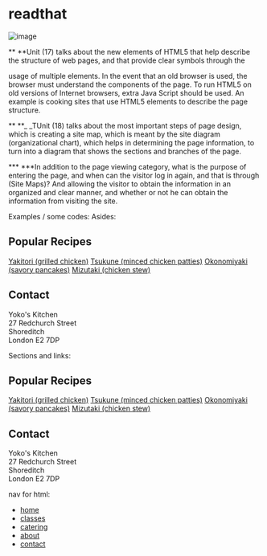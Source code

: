 # readthat
![image](https://user-images.githubusercontent.com/79832871/109927401-d6920b00-7ccc-11eb-9627-fcc4a199cf95.png)

** **Unit (17) talks about the new elements of HTML5 that help describe the structure of web pages, and that provide clear symbols through the <div> usage of multiple elements. In the event that an old browser is used, the browser must understand the components of the page. To run HTML5 on old versions of Internet browsers, extra Java Script should be used. An example is cooking sites that use HTML5 elements to describe the page structure.

** **_ _TUnit (18) talks about the most important steps of page design, which is creating a site map, which is meant by the site diagram (organizational chart), which helps in determining the page information, to turn into a diagram that shows the sections and branches of the page.

*** ***In addition to the page viewing category, what is the purpose of entering the page, and when can the visitor log in again, and that is through (Site Maps)? And allowing the visitor to obtain the information in an organized and clear manner, and whether or not he can obtain the information from visiting the site.

Examples / some codes:
Asides:
<aside>
<section class="popular-recipes">
 <h2>Popular Recipes</h2>
 <a href="">Yakitori (grilled chicken)</a>
 <a href="">Tsukune (minced chicken patties)</a>
 <a href="">Okonomiyaki (savory pancakes)</a>
 <a href="">Mizutaki (chicken stew)</a>
</section>
<section class="contact-details">
 <h2>Contact</h2>
 <p>Yoko's Kitchen<br />
 27 Redchurch Street<br />
 Shoreditch<br />
 London E2 7DP</p>
</section>
</aside>
Sections and links:
<section class="popular-recipes">
<h2>Popular Recipes</h2>
<a href="">Yakitori (grilled chicken)</a>
<a href="">Tsukune (minced chicken patties)</a>
<a href="">Okonomiyaki (savory pancakes)</a>
<a href="">Mizutaki (chicken stew)</a>
</section>
<section class="contact-details">
<h2>Contact</h2>
<p>Yoko's Kitchen<br />
 27 Redchurch Street<br />
 Shoreditch<br />
 London E2 7DP</p>
</section>
nav for html:
<nav>
<ul>
 <li><a href="" class="current">home</a></li>
 <li><a href="">classes</a></li>
 <li><a href="">catering</a></li>
 <li><a href="">about</a></li>
 <li><a href="">contact</a></li>
</ul>
</nav
